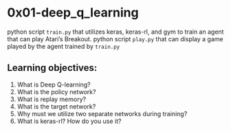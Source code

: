 # 0x01-deep_q_learning
python script ```train.py``` that utilizes keras, keras-rl, and gym to train an agent that can play Atari’s Breakout.
python script ```play.py``` that can display a game played by the agent trained by ```train.py```
## Learning objectives:
1. What is Deep Q-learning?
2. What is the policy network?
3. What is replay memory?
4. What is the target network?
5. Why must we utilize two separate networks during training?
6. What is keras-rl? How do you use it?
